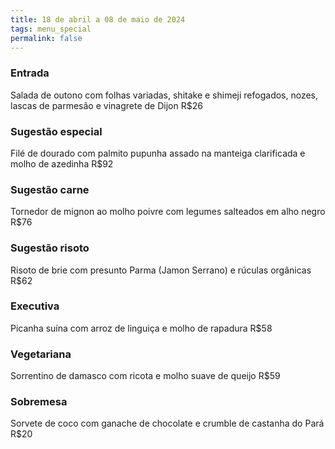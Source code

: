 ```yaml
---
title: 18 de abril a 08 de maio de 2024
tags: menu_special
permalink: false
---
```

### E﻿ntrada

Salada de outono com folhas variadas, shitake e shimeji refogados, nozes, lascas de parmesão e vinagrete de Dijon R$26

### Sugestão especial

Filé de dourado com palmito pupunha assado na manteiga clarificada e molho de azedinha R$92

### Sugestão carne

Tornedor de mignon ao molho poivre com legumes salteados em alho negro R$76

### Sugestão risoto

Risoto de brie com presunto Parma (Jamon Serrano) e rúculas orgânicas R$62

### Executiva

Picanha suína com arroz de linguiça e molho de rapadura R$58

### **Vegetariana**

S﻿orrentino de damasco com ricota e molho suave de queijo R$59

### Sobremesa

Sorvete de coco com ganache de chocolate e crumble de castanha do Pará R$20